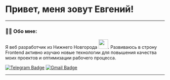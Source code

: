 
# Привет, меня зовут Евгений!

---

### :man_technologist: Обо мне:
Я веб разработчик из Нижнего Новгорода <img src="https://media.giphy.com/media/WUlplcMpOCEmTGBtBW/giphy.gif" width="30px">. Развиваюсь в строну Frontend активно изучаю новые технологии для повышения качества моих проектов и оптимизации рабочего процесса.

[![Telegram Badge](https://img.shields.io/badge/Telegram-2CA5E0?style=for-the-badge&logo=telegram&logoColor=white)](https://t.me/eugene_maikov2000) 
[![Gmail Badge](https://img.shields.io/badge/Gmail-D14836?style=for-the-badge&logo=gmail&logoColor=white)](mailto:eugene-maikov2000@yandex.ru)

---

